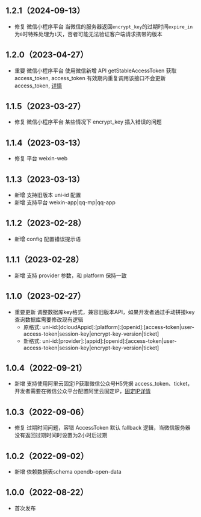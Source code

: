 ## 1.2.1（2024-09-13）
- 修复 微信小程序平台 当微信的服务器返回`encrypt_key`的过期时间`expire_in`为`0`时特殊处理为`1`天，否者可能无法验证客户端请求携带的版本
## 1.2.0（2023-04-27）
- 重要 微信小程序平台 使用微信新增 API getStableAccessToken 获取 access_token, access_token 有效期内重复调用该接口不会更新 access_token, [详情](https://developers.weixin.qq.com/miniprogram/dev/OpenApiDoc/mp-access-token/getStableAccessToken.html)
## 1.1.5（2023-03-27）
- 修复 微信小程序平台 某些情况下 encrypt_key 插入错误的问题
## 1.1.4（2023-03-13）
- 修复 平台 weixin-web
## 1.1.3（2023-03-13）
- 新增 支持旧版本 uni-id 配置
- 新增 支持平台 weixin-app|qq-mp|qq-app
## 1.1.2（2023-02-28）
- 新增 config 配置错误提示语
## 1.1.1（2023-02-28）
- 新增 支持 provider 参数，和 platform 保持一致
## 1.1.0（2023-02-27）
- 重要更新 调整数据库key格式，兼容旧版本API，如果开发者通过手动拼接key查询数据库需要修改现有逻辑
  + 原格式: uni-id:[dcloudAppid]:[platform]:[openid]:[access-token|user-access-token|session-key|encrypt-key-version|ticket]
  + 新格式: uni-id:[provider]:[appid]:[openid]:[access-token|user-access-token|session-key|encrypt-key-version|ticket]
## 1.0.4（2022-09-21）
- 新增 支持使用阿里云固定IP获取微信公众号H5凭据 access_token、ticket，开发者需要在微信公众平台配置阿里云固定IP，[固定IP详情](https://uniapp.dcloud.net.cn/uniCloud/cf-functions.html#aliyun-eip)
## 1.0.3（2022-09-06）
- 修复 过期时间问题，容错 AccessToken 默认 fallback 逻辑，当微信服务器没有返回过期时间时设置为2小时后过期
## 1.0.2（2022-09-02）
- 新增 依赖数据表schema opendb-open-data
## 1.0.0（2022-08-22）
- 首次发布
